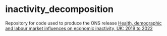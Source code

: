 # inactivity_decomposition
Repository for code used to produce the ONS release [Health, demographic and labour market influences on economic inactivity, UK: 2019 to 2022](
https://www.ons.gov.uk/employmentandlabourmarket/peoplenotinwork/economicinactivity/articles/healthdemographicandlabourmarketinfluencesoneconomicinactivityuk2019to2022/2023-05-19)
